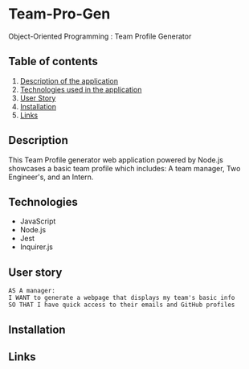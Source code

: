 # Team-Pro-Gen
Object-Oriented Programming : Team Profile Generator

## Table of contents

1. [Description of the application](#description)
2. [Technologies used in the application](#technologies)
3. [User Story](#Userstory)
4. [Installation](#installation)
5. [Links](#links)


## Description 

This Team Profile generator web application powered by Node.js showcases a basic team profile which includes: A team manager, Two Engineer's, and an Intern. 

## Technologies

* JavaScript 
* Node.js 
* Jest 
* Inquirer.js

## User story

```
AS A manager:
I WANT to generate a webpage that displays my team's basic info
SO THAT I have quick access to their emails and GitHub profiles

```

## Installation
## Links 
